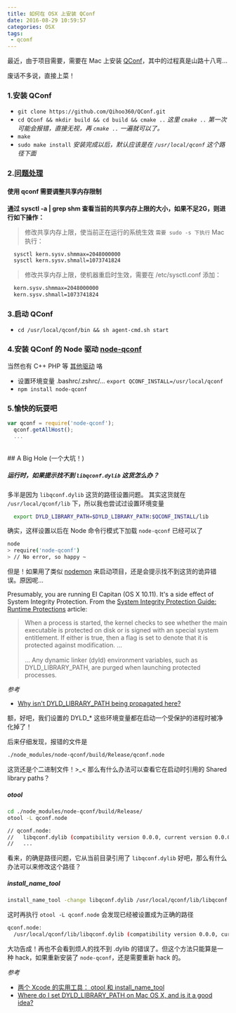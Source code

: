 ```yaml
---
title: 如何在 OSX 上安装 QConf
date: 2016-08-29 10:59:57
categories: OSX
tags:
 - qconf
---
```


最近，由于项目需要，需要在 Mac 上安装 <a href="https://github.com/Qihoo360/QConf" target="_blank">QConf</a>，其中的过程真是山路十八弯...

废话不多说，直接上菜！

<!-- more -->

### 1.安装 QConf
- `git clone https://github.com/Qihoo360/QConf.git`
- `cd QConf && mkdir build && cd build && cmake ..`
  <i>这里 `cmake ..` 第一次可能会报错，直接无视，再 `cmake ..` 一遍就可以了。</i>
- `make`
- `sudo make install`
  <i>安装完成以后，默认应该是在 `/usr/local/qconf` 这个路径下面</i>

### 2.<a href="https://github.com/Qihoo360/QConf/wiki/FAQ" target="_blank">问题处理</a>
#### 使用 qconf 需要调整共享内存限制
**通过 sysctl -a | grep shm 查看当前的共享内存上限的大小，如果不足2G，则进行如下操作：**
> 修改共享内存上限，使当前正在运行的系统生效 `需要 sudo -s 下执行`
> Mac 执行：
```bash
  sysctl kern.sysv.shmmax=2048000000
  sysctl kern.sysv.shmall=1073741824
```
> 修改共享内存上限，使机器重启时生效，需要在 /etc/sysctl.conf 添加：
```bash
  kern.sysv.shmmax=2048000000
  kern.sysv.shmall=1073741824
```

### 3.启动 QConf
- `cd /usr/local/qconf/bin && sh agent-cmd.sh start`

### 4.安装 QConf 的 Node 驱动 <a href="https://www.npmjs.com/package/node-qconf" target="_blank">node-qconf</a>
当然也有 C++ PHP 等 <a href="https://github.com/Qihoo360/QConf/tree/master/driver" target="_blank">其他驱动</a> 咯

- 设置环境变量 .bashrc/.zshrc/...
  `export QCONF_INSTALL=/usr/local/qconf`
- `npm install node-qconf`

### 5.愉快的玩耍吧

```js
var qconf = require('node-qconf');
  qconf.getAllHost();
  ...
```
<br />
## A Big Hole (一个大坑！)

##### 运行时，如果提示找不到 `libqconf.dylib` 这货怎么办？

多半是因为 `libqconf.dylib` 这货的路径设置问题。
其实这货就在 `/usr/local/qconf/lib` 下，所以我也尝试过设置环境变量

```bash
  export DYLD_LIBRARY_PATH=$DYLD_LIBRARY_PATH:$QCONF_INSTALL/lib
```

确实，这样设置以后在 Node 命令行模式下加载 `node-qconf` 已经可以了

```bash
node
> require('node-qconf')
> // No error, so happy ~
```

但是！如果用了类似 <a href="http://nodemon.io/" target="_blank">nodemon</a> 来启动项目，还是会提示找不到这货的诡异错误。原因呢...

Presumably, you are running El Capitan (OS X 10.11). It's a side effect of System Integrity Protection. From the <a href="https://developer.apple.com/library/prerelease/mac/documentation/Security/Conceptual/System_Integrity_Protection_Guide/RuntimeProtections/RuntimeProtections.html" target="_blank">System Integrity Protection Guide: Runtime Protections<a/> article:
<br />
> When a process is started, the kernel checks to see whether the main executable is protected on disk or is signed with an special system entitlement. If either is true, then a flag is set to denote that it is protected against modification. …
<br /><br />
… Any dynamic linker (dyld) environment variables, such as DYLD_LIBRARY_PATH, are purged when launching protected processes.

<i>参考</i>
- [Why isn't DYLD_LIBRARY_PATH being propagated here?](http://stackoverflow.com/questions/35568122/why-isnt-dyld-library-path-being-propagated-here)

额，好吧，我们设置的 DYLD_* 这些环境变量都在启动一个受保护的进程时被净化掉了！

后来仔细发现，报错的文件是

```bash
./node_modules/node-qconf/build/Release/qconf.node
```

这货还是个二进制文件！>_<
那么有什么办法可以查看它在启动时引用的 Shared library paths？

##### otool

```bash
cd ./node_modules/node-qconf/build/Release/
otool -L qconf.node

// qconf.node:
//   libqconf.dylib (compatibility version 0.0.0, current version 0.0.0)
//   ...
```

看来，的确是路径问题，它从当前目录引用了 `libqconf.dylib`
好吧，那么有什么办法可以来修改这个路径？

##### install_name_tool

```bash
install_name_tool -change libqconf.dylib /usr/local/qconf/lib/libqconf.dylib ./qconf.node
```
这时再执行 `otool -L qconf.node` 会发现已经被设置成为正确的路径
```bash
qconf.node:
  /usr/local/qconf/lib/libqconf.dylib (compatibility version 0.0.0, current version 0.0.0)
```
大功告成！再也不会看到烦人的找不到 .dylib 的错误了。但这个方法只能算是一种 hack，如果重新安装了 `node-qconf`，还是需要重新 hack 的。

<i>参考</i>
- [两个 Xcode 的实用工具： otool 和 install_name_tool](http://www.jianshu.com/p/193ba07dadcf)
-  [Where do I set DYLD_LIBRARY_PATH on Mac OS X, and is it a good idea?](http://superuser.com/questions/282450/where-do-i-set-dyld-library-path-on-mac-os-x-and-is-it-a-good-idea)
